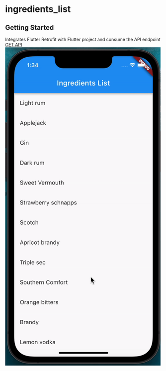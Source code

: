 # ingredients_list



## Getting Started

Integrates Flutter Retrofit with  Flutter project and consume the API endpoint [GET API]("https://www.thecocktaildb.com/api/json/v1/1/list.php?i=list")
![](rest_api.gif)